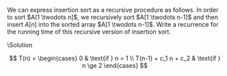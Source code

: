 We can express insertion sort as a recursive procedure as follows. In order to sort $A[1 \twodots n]$, we recursively sort $A[1 \twodots n-1]$ and then insert $A[n]$ into the sorted array $A[1 \twodots n-1]$. Write a recurrence for the running time of this recursive version of insertion sort.

\Solution

$$
T(n) = \begin{cases}
    0 & \text{if } n = 1 \\
    T(n-1) + c_1 n + c_2 & \text{if } n \ge 2
\end{cases}
$$
